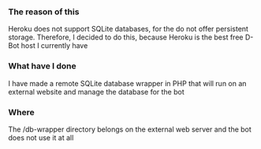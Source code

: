 ### The reason of this
Heroku does not support SQLite databases, for the do not offer persistent storage. Therefore, I decided to do this, because Heroku is the best free D-Bot host I currently have
### What have I done
I have made a remote SQLite database wrapper in PHP that will run on an external website and manage the database for the bot
### Where
The /db-wrapper directory belongs on the external web server and the bot does not use it at all
